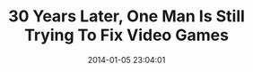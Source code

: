 ---
date: 2014-01-05 23:04:01
link:
  source: pocket
  source_url: https://getpocket.com
  text: 30 Years Later, One Man Is Still Trying To Fix Video Games
  url: http://kotaku.com/30-years-later-one-mans-still-trying-to-fix-video-gam-1490377821
slug: 30-years-later-one-man-is-still-trying-to-fix-video-games
source: pocket
title: 30 Years Later, One Man Is Still Trying To Fix Video Games
---